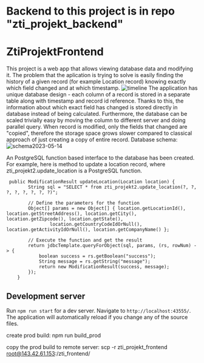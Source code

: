 
# Backend to this project is in repo "zti_projekt_backend"

# ZtiProjektFrontend
This project is a web app that allows viewing database data and modifying it. The problem that the aplication is trying to solve is easily finding the history of a given record (for example Location record) knowing exactly which field changed and at which timestamp.
![timeline](https://github.com/segfaultDelirium/zti_projekt_frontend/assets/82722872/647822d2-d24f-4b05-b8e3-c61876c95d02)
The application has unique database design - each column of a record is stored in a separate table along with timestamp and record id reference. Thanks to this, the information about which exact field has changed is stored directly in database instead of being calculated. Furthermore, the database can be scaled trivially easy by moving the column to different server and doing parallel query. 
When record is modified, only the fields that changed are "copied", therefore the storage space grows slower compared to classical approach of just creating a copy of entire record.
Database schema:
![schema2023-05-14](https://github.com/segfaultDelirium/zti_projekt_frontend/assets/82722872/726e4742-476c-4896-a9c7-600be8a523c1)

An PostgreSQL function based interface to the database has been created. For example, here is method to update a location record, where zti_projekt2.update_location is a PostgreSQL function.
```
 public ModificationResult updateLocation(Location location) {
        String sql = "SELECT * from zti_projekt2.update_location(?, ?, ?, ?, ?, ?, ?, ?)";

        // Define the parameters for the function
        Object[] params = new Object[] { location.getLocationId(), location.getStreetAddress(), location.getCity(), location.getZipcode(), location.getState(),
                location.getCountryCodeIdOrNull(), location.getActivityIdOrNull(), location.getCompanyName() };

        // Execute the function and get the result
        return jdbcTemplate.queryForObject(sql, params, (rs, rowNum) -> {
            boolean success = rs.getBoolean("success");
            String message = rs.getString("message");
            return new ModificationResult(success, message);
        });
    }
```
## Development server

Run `npm run start` for a dev server. Navigate to `http://localhost:43555/`. The application will automatically reload if you change any of the source files.


create prod build:
npm run build_prod

copy the prod build to remote server:
scp -r zti_projekt_frontend root@143.42.61.153:/zti_frontend/
